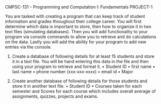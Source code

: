 CMPSC-131 – Programming and Computation I: Fundamentals
PROJECT-1

You are tasked with creating a program that can keep track of student information and grades throughout their college career. You will first determine which data is important to store, then how to organize it in two text files (simulating databases). Then you will add functionality to your program via console commands to allow you to retrieve and do calculations on the data. Lastly you will add the ability for your program to add new entries via the console.

 

1. Create a database of following details for at least 15 students and store it in a text file. You will be hand entering this data in the file and then using your program to retrieve and format it.
• Student ID
• first name
• last name
• phone number (xxx-xxx-xxxx)
• email id
• Major

 

2. Create another database of following details for those students and store it in another text file.
• Student ID
• Courses taken for each semester and Scores for each course which includes overall average of assignments, quizzes, projects and exams.
